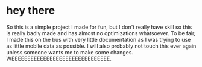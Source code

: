 # hey there

So this is a simple project I made for fun, but I don't really have skill so this is really badly made and has almost no optimizations whatsoever. To be fair, I made this on the bus with very little documentation as I was trying to use as little mobile data as possible. I will also probably not touch this ever again unless someone wants me to make some changes. WEEEEEEEEEEEEEEEEEEEEEEEEEEEEEEE.
